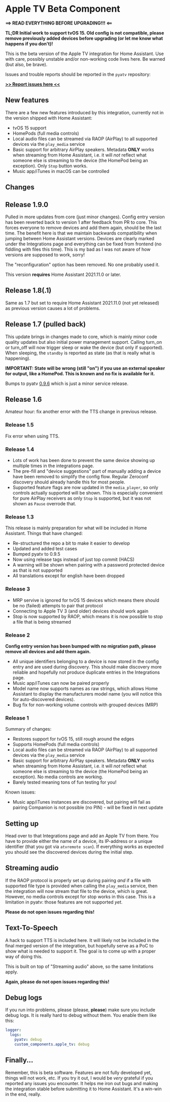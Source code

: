 # Apple TV Beta Component

**==> READ EVERYTHING BEFORE UPGRADING!!! <==**

**TL;DR Initial work to support tvOS 15. Old config is not compatible, please remove
previously added devices before upgrading (or let me know what happens if you don't)!**

This is the beta version of the Apple TV integration for Home Assistant. Use with
care, possibly unstable and/or non-working code lives here. Be warned (but also, be brave).

Issues and trouble reports should be reported in the `pyatv` repository:

[**>> Report issues here <<**](https://github.com/postlund/pyatv/issues)

## New features

There are a few new features introduced by this integration, currently not in the version
shipped with Home Assistant:

* tvOS 15 support
* HomePods (full media controls)
* Local audio files can be streamed via RAOP (AirPlay) to all supported devices
  via the `play_media` service
* Basic support for arbitrary AirPlay speakers. Metadata **ONLY** works when streaming
  from Home Assistant, i.e. it will *not* reflect what someone else is streaming to
  the device (the HomePod being an exception). Only `Stop` button works.
* Music app/iTunes in macOS can be controlled

## Changes

## Release 1.9.0

Pulled in more updates from core (just minor changes). Config entry version has
been reverted back to version 1 after feedback from PR to core. This forces everyone
to remove devices and add them again, should be the last time. The benefit here
is that we maintain backwards compatibility when jumping between Home Assistant
versions. Devices are clearly marked under the Integrations page and everything
can be fixed from frontend (no fiddling with files this time). This is my bad as
I was not aware of how versions are supposed to work, sorry!

The "reconfiguration" option has been removed. No one probably used it.

This version **requires** Home Assistant 2021.11.0 or later.

## Release 1.8(.1)

Same as 1.7 but set to require Home Assistant 2021.11.0 (not yet released) as
previous version causes a lot of problems.

## Release 1.7 (pulled back)

This update brings in changes made to core, which is mainly minor code quality
updates but also initial power management support. Calling turn_on or turn_off
will now trigger sleep or wake the device (but only if supported). When sleeping,
the `standby` is reported as state (as that is really what is happening).

**IMPORTANT: State will be wrong (still "on") if you use an external speaker for
output, like a HomePod. This is known and no fix is available for it.**

Bumps to pyatv [0.9.6](https://github.com/postlund/pyatv/releases/tag/v0.9.6)
which is just a minor service release.

## Release 1.6

Amateur hour: fix another error with the TTS change in previous release.

### Release 1.5

Fix error when using TTS.

### Release 1.4

* Lots of work has been done to prevent the same device showing up multiple times in the
  integrations page.
* The pre-fill and "device suggestions" part of manually adding a device have been removed
  to simplify the config flow. Regular Zeroconf discovery should already handle this for
  most people.
* Supported feature flags are now updated in the `media_player`, so only controls actually
  supported will be shown. This is especially convenient for pure AirPlay receivers as
  only `Stop` is supported, but it was not shown as `Pause` overrode that.

### Release 1.3

This release is mainly preparation for what will be included in Home Assistant.
Things that have changed:

* Re-structured the repo a bit to make it easier to develop
* Updated and added test cases
* Bumped pyatv to 0.9.5
* Now using release tags instead of just top commit (HACS)
* A warning will be shown when pairing with a password protected device as that is not supported
* All translations except for english have been dropped

### Release 3

* MRP servive is ignored for tvOS 15 devices which means there should be no
  (failed) attempts to pair that protocol
* Connecting to Apple TV 3 (and older) devices should work again
* Stop is now supported by RAOP, which means it is now possible to stop
  a file that is being streamed

### Release 2

**Config entry version has been bumped with no migration path, please remove all
devices and add them again.**

* All unique identifiers belonging to a device is now stored in the config
  entry and are used during discovery. This should make discovery more reliable
  and hopefully not produce duplicate entries in the Integrations page.
* Music app/iTunes can now be paired properly
* Model name now supports names as raw strings, which allows Home Assistant
  to display the manufacturers model name (you will notice this for
  auto-discovered devices).
* Bug fix for non-working volume controls with grouped devices (MRP)

### Release 1

Summary of changes:

* Restores support for tvOS 15, still rough around the edges
* Supports HomePods (full media controls)
* Local audio files can be streamed via RAOP (AirPlay) to all supported devices
  via the `play_media` service
* Basic support for arbitrary AirPlay speakers. Metadata **ONLY** works when streaming
  from Home Assistant, i.e. it will *not* reflect what someone else is streaming to
  the device (the HomePod being an exception). No media controls are working.
* Barely tested meaning tons of fun testing for you!

Known issues:

* Music app/iTunes instances are discovered, but pairing will fail as pairing Companion
  is not possible (no PIN) - will be fixed in next update

## Setting up

Head over to that Integrations page and add an Apple TV from there. You have to
provide either the name of a device, its IP-address or a unique identifier
(that you got via `atvremote scan`). If everything works as expected you should
see the discovered devices during the initial step.

## Streaming audio

If the RAOP protocol is properly set up during pairing *and* if a file with supported
file type is provided when calling the `play_media` service, then the integration will
now stream that file to the device, which is great. However, no media controls except for
stop works in this case. This is a limitation in pyatv: those features are not supported
*yet*.

**Please do not open issues regarding this!**

## Text-To-Speech

A hack to support TTS is included here. It will likely not be included in the final
merged version of the integration, but hopefully serve as a PoC to show what is needed
to support it. The goal is to come up with a proper way of doing this.

This is built on top of "Streaming audio" above, so the same limitations apply.

**Again, please do not open issues regarding this!**

## Debug logs

If you run into problems, please (please, **please**) make sure you include debug
logs. It is really hard to debug without them. You enable them like this:

```yaml
logger:
  logs:
    pyatv: debug
    custom_components.apple_tv: debug
```

## Finally...

Remember, this is beta software. Features are not fully developed yet, things
will not work, etc. If you try it out, I would be *very* grateful if you reported
any issues you encounter. It helps me iron out bugs and making the integration
stable before submitting it to Home Assistant. It's a win-win in the end, really.
